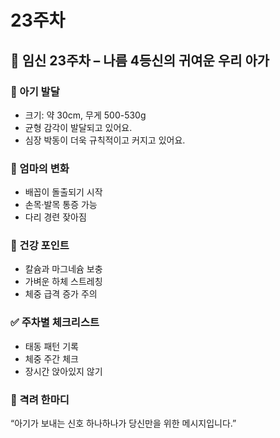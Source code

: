 # 23주차

## 🌸 임신 23주차 – 나름 4등신의 귀여운 우리 아가

### 🍼 아기 발달

- 크기: 약 30cm, 무게 500-530g
- 균형 감각이 발달되고 있어요.
- 심장 박동이 더욱 규칙적이고 커지고 있어요.

### 💛 엄마의 변화

- 배꼽이 돌출되기 시작
- 손목·발목 통증 가능
- 다리 경련 잦아짐

### 🍎 건강 포인트

- 칼슘과 마그네슘 보충
- 가벼운 하체 스트레칭
- 체중 급격 증가 주의

### ✅ 주차별 체크리스트

- 태동 패턴 기록
- 체중 주간 체크
- 장시간 앉아있지 않기

### 🌿 격려 한마디

“아기가 보내는 신호 하나하나가 당신만을 위한 메시지입니다.”